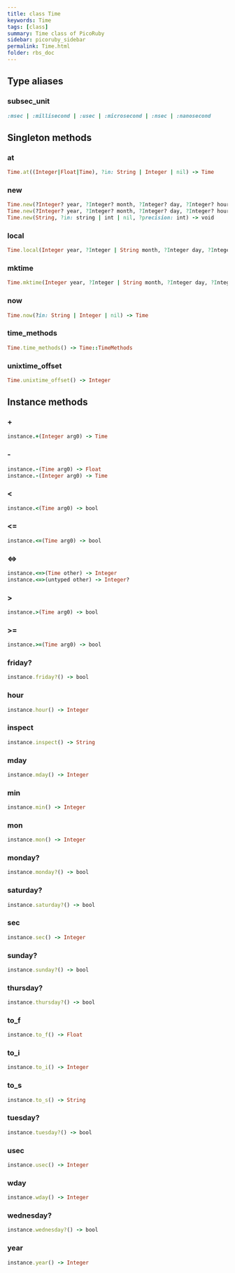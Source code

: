```yaml
---
title: class Time
keywords: Time
tags: [class]
summary: Time class of PicoRuby
sidebar: picoruby_sidebar
permalink: Time.html
folder: rbs_doc
---
```

## Type aliases
### subsec_unit
```ruby
:msec | :millisecond | :usec | :microsecond | :nsec | :nanosecond
```
## Singleton methods
### at

```ruby
Time.at((Integer|Float|Time), ?in: String | Integer | nil) -> Time
```
### new

```ruby
Time.new(?Integer? year, ?Integer? month, ?Integer? day, ?Integer? hour, ?Integer? min, ?Integer? sec, ?String | Integer | nil) -> void
Time.new(?Integer? year, ?Integer? month, ?Integer? day, ?Integer? hour, ?Integer? min, ?Integer? sec, in: String | Integer | nil) -> void
Time.new(String, ?in: string | int | nil, ?precision: int) -> void
```
### local

```ruby
Time.local(Integer year, ?Integer | String month, ?Integer day, ?Integer hour, ?Integer min, ?Integer sec, ?Integer usec_with_frac) -> Time
```
### mktime

```ruby
Time.mktime(Integer year, ?Integer | String month, ?Integer day, ?Integer hour, ?Integer min, ?Integer sec, ?Integer usec_with_frac) -> Time
```
### now

```ruby
Time.now(?in: String | Integer | nil) -> Time
```
### time_methods

```ruby
Time.time_methods() -> Time::TimeMethods
```
### unixtime_offset

```ruby
Time.unixtime_offset() -> Integer
```
## Instance methods
### +

```ruby
instance.+(Integer arg0) -> Time
```
### -

```ruby
instance.-(Time arg0) -> Float
instance.-(Integer arg0) -> Time
```
### <

```ruby
instance.<(Time arg0) -> bool
```
### <=

```ruby
instance.<=(Time arg0) -> bool
```
### <=>

```ruby
instance.<=>(Time other) -> Integer
instance.<=>(untyped other) -> Integer?
```
### >

```ruby
instance.>(Time arg0) -> bool
```
### >=

```ruby
instance.>=(Time arg0) -> bool
```
### friday?

```ruby
instance.friday?() -> bool
```
### hour

```ruby
instance.hour() -> Integer
```
### inspect

```ruby
instance.inspect() -> String
```
### mday

```ruby
instance.mday() -> Integer
```
### min

```ruby
instance.min() -> Integer
```
### mon

```ruby
instance.mon() -> Integer
```
### monday?

```ruby
instance.monday?() -> bool
```
### saturday?

```ruby
instance.saturday?() -> bool
```
### sec

```ruby
instance.sec() -> Integer
```
### sunday?

```ruby
instance.sunday?() -> bool
```
### thursday?

```ruby
instance.thursday?() -> bool
```
### to_f

```ruby
instance.to_f() -> Float
```
### to_i

```ruby
instance.to_i() -> Integer
```
### to_s

```ruby
instance.to_s() -> String
```
### tuesday?

```ruby
instance.tuesday?() -> bool
```
### usec

```ruby
instance.usec() -> Integer
```
### wday

```ruby
instance.wday() -> Integer
```
### wednesday?

```ruby
instance.wednesday?() -> bool
```
### year

```ruby
instance.year() -> Integer
```

